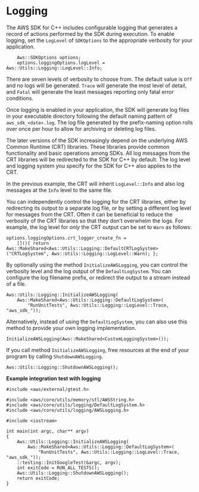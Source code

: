 # Logging<a name="logging"></a>

The AWS SDK for C\+\+ includes configurable logging that generates a record of actions performed by the SDK during execution\. To enable logging, set the `LogLevel` of `SDKOptions` to the appropriate verbosity for your application\.

```
    Aws::SDKOptions options;
    options.loggingOptions.logLevel = Aws::Utils::Logging::LogLevel::Info;
```

There are seven levels of verbosity to choose from\. The default value is `Off` and no logs will be generated\. `Trace` will generate the most level of detail, and `Fatal` will generate the least messages reporting only fatal error conditions\.

Once logging is enabled in your application, the SDK will generate log files in your executable directory following the default naming pattern of `aws_sdk_<date>.log`\. The log file generated by the prefix\-naming option rolls over once per hour to allow for archiving or deleting log files\.

The later versions of the SDK increasingly depend on the underlying AWS Common Runtime \(CRT\) libraries\. These libraries provide common functionality and basic operations among SDKs\. All log messages from the CRT libraries will be redirected to the SDK for C\+\+ by default\. The log level and logging system you specify for the SDK for C\+\+ also applies to the CRT\. 

In the previous example, the CRT will inherit `LogLevel::Info` and also log messages at the `Info` level to the same file\.

You can independently control the logging for the CRT libraries, either by redirecting its output to a separate log file, or by setting a different log level for messages from the CRT\. Often it can be beneficial to reduce the verbosity of the CRT libraries so that they don’t overwhelm the logs\. For example, the log level for *only* the CRT output can be set to `Warn` as follows:

```
options.loggingOptions.crt_logger_create_fn =
    [](){ return Aws::MakeShared<Aws::Utils::Logging::DefaultCRTLogSystem>("CRTLogSystem", Aws::Utils::Logging::LogLevel::Warn); };
```

By optionally using the method `InitializeAWSLogging`, you can control the verbosity level and the log output of the `DefaultLogSystem`\. You can configure the log filename prefix, or redirect the output to a stream instead of a file\. 

```
Aws::Utils::Logging::InitializeAWSLogging(
    Aws::MakeShared<Aws::Utils::Logging::DefaultLogSystem>(
        "RunUnitTests", Aws::Utils::Logging::LogLevel::Trace, "aws_sdk_"));
```

Alternatively, instead of using the `DefaultLogSystem`, you can also use this method to provide your own logging implementation\.

```
InitializeAWSLogging(Aws::MakeShared<CustomLoggingSystem>());
```

If you call method `InitializeAWSLogging`, free resources at the end of your program by calling `ShutdownAWSLogging`\.

```
Aws::Utils::Logging::ShutdownAWSLogging();
```

 **Example integration test with logging** 

```
#include <aws/external/gtest.h>

#include <aws/core/utils/memory/stl/AWSString.h>
#include <aws/core/utils/logging/DefaultLogSystem.h>
#include <aws/core/utils/logging/AWSLogging.h>

#include <iostream>

int main(int argc, char** argv)
{
    Aws::Utils::Logging::InitializeAWSLogging(
        Aws::MakeShared<Aws::Utils::Logging::DefaultLogSystem>(
            "RunUnitTests", Aws::Utils::Logging::LogLevel::Trace, "aws_sdk_"));
    ::testing::InitGoogleTest(&argc, argv);
    int exitCode = RUN_ALL_TESTS();
    Aws::Utils::Logging::ShutdownAWSLogging();
    return exitCode;
}
```